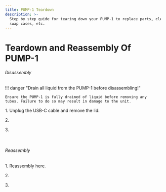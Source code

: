 ```yaml
---
title: PUMP-1 Teardown
description: >-
  Step by step guide for tearing down your PUMP-1 to replace parts, clean it,
  swap cases, etc.
---
```

# Teardown and Reassembly Of PUMP-1

###### Disassembly

!!! danger "Drain all liquid from the PUMP-1 before disassembling!"

    Ensure the PUMP-1 is fully drained of liquid before removing any tubes. Failure to do so may result in damage to the unit.

1\. Unplug the USB-C cable and remove the lid.

2\.

3\.

&nbsp;

###### Reassembly

1\. Reassembly here.

2\.

3\.

&nbsp;